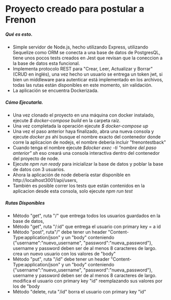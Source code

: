 # Proyecto creado para postular a Frenon
 
##### Qué es esto.
- Simple servidor de Node.js, hecho utilizando Express, utilizando Sequelize como ORM se conecta a una base de datos de PostgresQL, tiene unos pocos tests creados en Jest que revisan que la coneccion a la base de datos esta funcional. 
- Implementa protocolo REST para "Crear, Leer, Actualizar y Borrar" (CRUD en inglés), una vez hecho un usuario se entrega un token jwt, si bien un middleware para autenticar está implementado en los archivos, todas las rutas están disponibles en este momento, sin validación.
- La aplicación se encuentra Dockerizada.     
 
##### Cómo Ejecutarla.
 
 - Una vez clonado el proyecto en una máquina con docker instalado, ejecute *$ docker-compose build* en la carpeta raíz.
 - Una vez completada la operación ejecute *$ docker-compose up*
 - Una vez el paso anterior haya finalizado, abra una nueva consola y ejecute *docker ps* ahi busque el nombre exacto del contenedor donde corre la aplicacion de nodejs, el nombre debería incluir "frenontestback"
 - Cuando tenga el nombre ejecute *$docker exec -ti "nombre del paso anterior" sh* eso creará una consola interactiva dentro del contenedor del proyecto de node.
 - Ejecute *npm run ready* para inicializar la base de datos y poblar la base de datos con 3 usuarios.
 - Ahora la aplicación de node debería estar disponible en http://localhost3001/api/users,
 - También es posible correr los tests que están contenidos en la aplicacion desde esta consola, solo ejecute *npm run test*
 
##### Rutas Disponibles
    
- Método "get", ruta "/" que entrega todos los usuarios guardados en la base de datos,
- Método "get", ruta "/:id" que entrega el usuario con primary key = a id
- Método "post", ruta"/" debe tener un header "Content-Type:application/json" y un "body" conteniendo {"username":"nuevo_username", "password":"nueva_password"}, username y password deben ser de al menos 8 caracteres de largo. crea un nuevo usuario con los valores de "body"
- Método "put", ruta "/id" debe tener un header "Content-Type:application/json" y un "body" conteniendo {"username":"nuevo_username", "password":"nueva_password"}, username y password deben ser de al menos 8 caracteres de largo. modifica el usuario con primary key "id" reemplazando sus valores por los de "body
- Método "delete, ruta "/id" borra el usuario con primary key "id"
 
 

